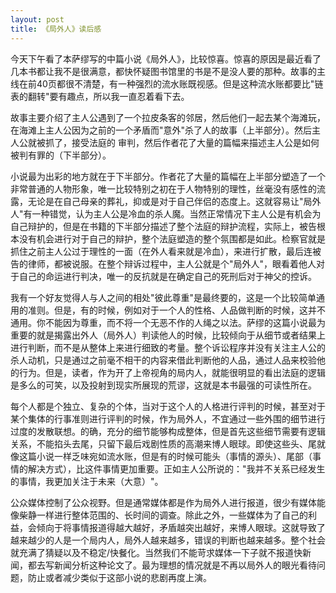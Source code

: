 ```yaml
---
layout: post
title: 《局外人》读后感
---
```

今天下午看了本萨缪写的中篇小说《局外人》，比较惊喜。惊喜的原因是最近看了几本书都让我不是很满意，都快怀疑图书馆里的书是不是没人要的那种。故事的主线在前40页都很不清楚，有一种强烈的流水账既视感。但是这种流水账都要比"链表的翻转"要有趣点，所以我一直忍着看下去。

故事主要介绍了主人公遇到了一个拉皮条客的邻居，然后他们一起去某个海滩玩，在海滩上主人公因为之前的一个矛盾而"意外"杀了人的故事（上半部分）。然后主人公就被抓了，接受法庭的 审判，然后作者花了大量的篇幅来描述主人公是如何被判有罪的（下半部分）。

小说最为出彩的地方就在于下半部分。作者花了大量的篇幅在上半部分塑造了一个非常普通的人物形象，唯一比较特别之初在于人物特别的理性，丝毫没有感性的流露，无论是在自己母亲的葬礼，抑或是对于自己伴侣的态度上。这就容易让"局外人"有一种错觉，认为主人公是冷血的杀人魔。当然正常情况下主人公是有机会为自己辩护的，但是在书籍的下半部分描述了整个法庭的辩护流程，实际上，被告根本没有机会进行对于自己的辩护，整个法庭塑造的整个氛围都是如此。检察官就是抓住之前主人公过于理性的一面（在外人看来就是冷血），来进行扩散，最后连被告的律师，都被说服。在整个辩诉过程中，主人公就是个"局外人"，眼看着他人对于自己的命运进行判决，唯一的反抗就是在确定自己的死刑后对于神父的控诉。

我有一个好友觉得人与人之间的相处"彼此尊重"是最终要的，这是一个比较简单通用的准则。但是，有的时候，例如对于一个人的性格、人品做判断的时候，这并不通用。你不能因为尊重，而不将一个无恶不作的人绳之以法。萨缪的这篇小说最为重要的就是揭露出外人（局外人）判读他人的时候，比较倾向于从细节或者结果上进行判断，而不是从整体上来进行细致的考量。整个诉讼程序并没有关注主人公的杀人动机，只是通过之前毫不相干的内容来借此判断他的人品，通过人品来校验他的行为。但是，读者，作为开了上帝视角的局内人，就能很明显的看出法庭的逻辑是多么的可笑，以及投射到现实所展现的荒谬，这就是本书最强的可读性所在。

每个人都是个独立、复杂的个体，当对于这个人的人格进行评判的时候，甚至对于某个集体的行事准则进行评判的时候，作为局外人，不宜通过一些外围的细节进行过度的发散联想。的确，充分的细节能够构成整体，但是首先这些细节需要有逻辑关系，不能掐头去尾，只留下最后戏剧性质的高潮来博人眼球。即使这些头、尾就像这篇小说一样乏味宛如流水账，但是有的时候可能头（事情的源头）、尾部（事情的解决方式），比这件事情更加重要。正如主人公所说的："我并不关系已经发生的事情，我更加关注于未来（大意）"。

公众媒体控制了公众视野。但是通常媒体都是作为局外人进行报道，很少有媒体能像柴静一样进行整体范围的、长时间的调查。除此之外，一些媒体为了自己的利益，会倾向于将事情报道得越大越好，矛盾越突出越好，来博人眼球。这就导致了越来越少的人是一个局内人，局外人越来越多，错误的判断也越来越多。整个社会就充满了猜疑以及不稳定/快餐化。当然我们不能苛求媒体一下子就不报道快新闻，都去写新闻分析这种论文了。最为理想的情况就是不再以局外人的眼光看待问题，防止或者减少类似于这部小说的悲剧再度上演。